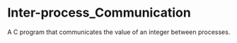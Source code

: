 # Inter-process_Communication
A C program that communicates the value of an integer between processes.
